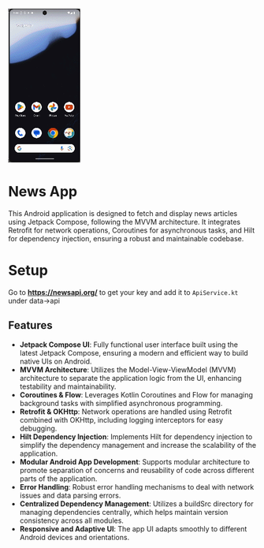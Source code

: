 ![Alt Text](https://github.com/wicaodian/Jetpack-Compose-News-App-MVVM-Coroutines-Dependency-Injection-Sample/blob/main/demo.gif)

# News App

This Android application is designed to fetch and display news articles using Jetpack Compose, following the MVVM architecture. It integrates Retrofit for network operations, Coroutines for asynchronous tasks, and Hilt for dependency injection, ensuring a robust and maintainable codebase.

# Setup
Go to **https://newsapi.org/** to get your key and add it to `ApiService.kt` under data->api

## Features

- **Jetpack Compose UI**: Fully functional user interface built using the latest Jetpack Compose, ensuring a modern and efficient way to build native UIs on Android.
- **MVVM Architecture**: Utilizes the Model-View-ViewModel (MVVM) architecture to separate the application logic from the UI, enhancing testability and maintainability.
- **Coroutines & Flow**: Leverages Kotlin Coroutines and Flow for managing background tasks with simplified asynchronous programming.
- **Retrofit & OKHttp**: Network operations are handled using Retrofit combined with OKHttp, including logging interceptors for easy debugging.
- **Hilt Dependency Injection**: Implements Hilt for dependency injection to simplify the dependency management and increase the scalability of the application.
- **Modular Android App Development**: Supports modular architecture to promote separation of concerns and reusability of code across different parts of the application.
- **Error Handling**: Robust error handling mechanisms to deal with network issues and data parsing errors.
- **Centralized Dependency Management**: Utilizes a buildSrc directory for managing dependencies centrally, which helps maintain version consistency across all modules.
- **Responsive and Adaptive UI**: The app UI adapts smoothly to different Android devices and orientations.




